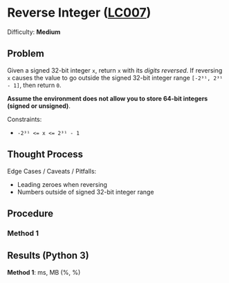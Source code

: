 # Reverse Integer ([LC007](https://leetcode.com/problems/reverse-integer/))
Difficulty: **Medium**

## Problem

Given a signed 32-bit integer `x`, return `x` with its *digits reversed*. If reversing `x` causes the value to go outside the signed 32-bit integer range `[-2³¹, 2³¹ - 1]`, then return `0`.

**Assume the environment does not allow you to store 64-bit integers (signed or unsigned)**.

Constraints:
- `-2³¹ <= x <= 2³¹ - 1`

## Thought Process

Edge Cases / Caveats / Pitfalls:
- Leading zeroes when reversing
- Numbers outside of signed 32-bit integer range

## Procedure

### Method 1

## Results (Python 3)

**Method 1**:   ms,  MB (%, %)
